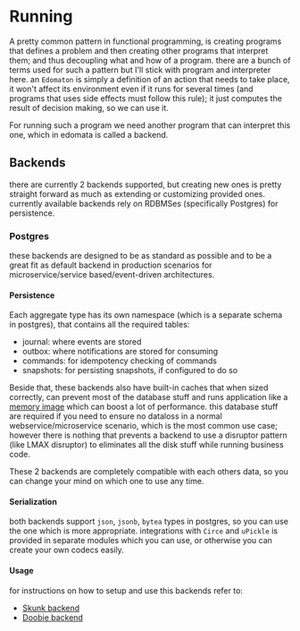 # Running

A pretty common pattern in functional programming, is creating programs that defines a problem and then creating other programs that interpret them; and thus decoupling what and how of a program. there are a bunch of terms used for such a pattern but I'll stick with program and interpreter here.
an `Edomaton` is simply a definition of an action that needs to take place, it won't affect its environment even if it runs for several times (and programs that uses side effects must follow this rule); it just computes the result of decision making, so we can use it.

For running such a program we need another program that can interpret this one, which in edomata is called a backend.

## Backends

there are currently 2 backends supported, but creating new ones is pretty straight forward as much as extending or customizing provided ones.
currently available backends rely on RDBMSes (specifically Postgres) for persistence.

### Postgres

these backends are designed to be as standard as possible and to be a great fit as default backend in production scenarios for microservice/service based/event-driven architectures.  

#### Persistence
Each aggregate type has its own namespace (which is a separate schema in postgres), that contains all the required tables:

- journal: where events are stored
- outbox: where notifications are stored for consuming
- commands: for idempotency checking of commands
- snapshots: for persisting snapshots, if configured to do so  

Beside that, these backends also have built-in caches that when sized correctly, can prevent most of the database stuff and runs application like a [memory image](https://martinfowler.com/bliki/MemoryImage.html) which can boost a lot of performance. this database stuff are required if you need to ensure no dataloss in a normal webservice/microservice scenario, which is the most common use case; however there is nothing that prevents a backend to use a disruptor pattern (like LMAX disruptor) to eliminates all the disk stuff while running business code.

These 2 backends are completely compatible with each others data, so you can change your mind on which one to use any time.

#### Serialization

both backends support `json`, `jsonb`, `bytea` types in postgres, so you can use the one which is more appropriate.
integrations with `Circe` and `uPickle` is provided in separate modules which you can use, or otherwise you can create your own codecs easily.

#### Usage

for instructions on how to setup and use this backends refer to:

- [Skunk backend](../backends/skunk.md)
- [Doobie backend](../backends/doobie.md)
